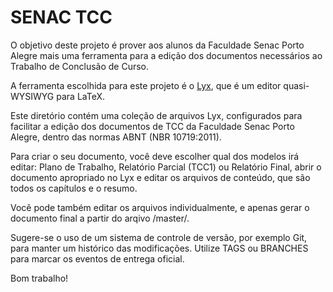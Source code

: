 SENAC TCC
=========

O objetivo deste projeto é prover aos alunos da Faculdade Senac
Porto Alegre mais uma ferramenta para a edição dos documentos
necessários ao Trabalho de Conclusão de Curso.

A ferramenta escolhida para este projeto é o [Lyx](http://lyx.org),
que é um editor quasi-WYSIWYG para LaTeX.

Este diretório contém uma coleção de arquivos Lyx, configurados para
facilitar a edição dos documentos de TCC da Faculdade Senac Porto
Alegre, dentro das normas ABNT (NBR 10719:2011).

Para criar o seu documento, você deve escolher qual dos modelos irá
editar: Plano de Trabalho, Relatório Parcial (TCC1) ou Relatório 
Final, abrir o documento apropriado no Lyx e editar os arquivos de
conteúdo, que são todos os capítulos e o resumo.

Você pode também editar os arquivos individualmente, e apenas gerar o
documento final a partir do arqivo /master/.

Sugere-se o uso de um sistema de controle de versão, por exemplo Git,
para manter um histórico das modificações. Utilize TAGS ou BRANCHES
para marcar os eventos de entrega oficial.

Bom trabalho!
